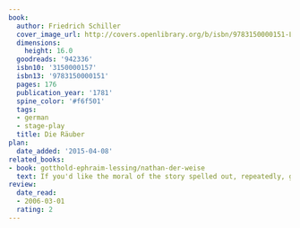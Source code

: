 ```yaml
---
book:
  author: Friedrich Schiller
  cover_image_url: http://covers.openlibrary.org/b/isbn/9783150000151-L.jpg
  dimensions:
    height: 16.0
  goodreads: '942336'
  isbn10: '3150000157'
  isbn13: '9783150000151'
  pages: 176
  publication_year: '1781'
  spine_color: '#f6f501'
  tags:
  - german
  - stage-play
  title: Die Räuber
plan:
  date_added: '2015-04-08'
related_books:
- book: gotthold-ephraim-lessing/nathan-der-weise
  text: If you'd like the moral of the story spelled out, repeatedly, go with Lessing.
review:
  date_read:
  - 2006-03-01
  rating: 2
---
```

